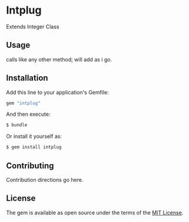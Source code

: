 # Intplug
Extends Integer Class

## Usage
calls like any other method; will add as i go.

## Installation
Add this line to your application's Gemfile:

```ruby
gem "intplug"
```

And then execute:
```bash
$ bundle
```

Or install it yourself as:
```bash
$ gem install intplug
```

## Contributing
Contribution directions go here.

## License
The gem is available as open source under the terms of the [MIT License](https://opensource.org/licenses/MIT).
